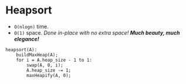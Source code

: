 # Heapsort

* `O(nlogn)` time.
* `O(1)` space. *Done in-place with no extra space! **Much beauty, much elegance!***

```
heapsort(A):
    buildMaxHeap(A);
    for i = A.heap_size - 1 to 1:
        swap(A, 0, i);
        A.heap_size -= 1;
        maxHeapify(A, 0);
```
